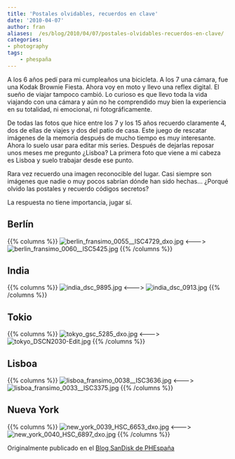 ```yaml
---
title: 'Postales olvidables, recuerdos en clave'
date: '2010-04-07'
author: fran
aliases:  /es/blog/2010/04/07/postales-olvidables-recuerdos-en-clave/
categories:
- photography
tags:
    - phespaña
---
```


A los 6 años pedí para mi cumpleaños una bicicleta. A los 7 una cámara, fue una Kodak Brownie Fiesta. Ahora voy en moto y llevo una reflex digital. El sueño de viajar tampoco cambió. Lo curioso es que llevo toda la vida viajando con una cámara y aún no he comprendido muy bien la experiencia en su totalidad, ni emocional, ni fotográficamente.

De todas las fotos que hice entre los 7 y los 15 años recuerdo claramente 4, dos de ellas de viajes y dos del patio de casa. Este juego de rescatar imágenes de la memoria después de mucho tiempo es muy interesante. Ahora lo suelo usar para editar mis series. Después de dejarlas reposar unos meses me pregunto ¿Lisboa? La primera foto que viene a mi cabeza es Lisboa y suelo trabajar desde ese punto.

Rara vez recuerdo una imagen reconocible del lugar. Casi siempre son imágenes que nadie o muy pocos sabrían dónde han sido hechas… ¿Porqué olvido las postales y recuerdo códigos secretos?

La respuesta no tiene importancia, jugar sí.

## Berlín

{{% columns %}}
![berlin_fransimo_0055__ISC4729_dxo.jpg](berlin_fransimo_0055__ISC4729_dxo.jpg)
<--->
![berlin_fransimo_0060__ISC5425.jpg](berlin_fransimo_0060__ISC5425.jpg)
{{% /columns %}}

## India

{{% columns %}}
![india_dsc_9895.jpg](india_dsc_9895.jpg)
<--->
![india_dsc_0913.jpg](india_dsc_0913.jpg)
{{% /columns %}}



## Tokio

{{% columns %}}
![tokyo_gsc_5285_dxo.jpg](tokyo_gsc_5285_dxo.jpg)
<--->
![tokyo_DSCN2030-Edit.jpg](tokyo_DSCN2030-Edit.jpg)
{{% /columns %}}


## Lisboa

{{% columns %}}
![lisboa_fransimo_0038__ISC3636.jpg](lisboa_fransimo_0038__ISC3636.jpg)
<--->
![lisboa_fransimo_0033__ISC3375.jpg](lisboa_fransimo_0033__ISC3375.jpg)
{{% /columns %}}


## Nueva York

{{% columns %}}
![new_york_0039_HSC_6653_dxo.jpg](new_york_0039_HSC_6653_dxo.jpg)
<--->
![new_york_0040_HSC_6897_dxo.jpg](new_york_0040_HSC_6897_dxo.jpg)
{{% /columns %}}




Originalmente publicado en el [Blog SanDisk de PHEspaña](http://www.phedigital.com/portal/es/load.php?file=blogsandisk.php&post=10400)
